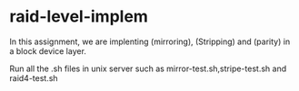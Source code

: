 # raid-level-implem

In this assignment, we are implenting (mirroring), (Stripping) and (parity) in a block device layer.

Run all the .sh files in unix server such as mirror-test.sh,stripe-test.sh and raid4-test.sh
